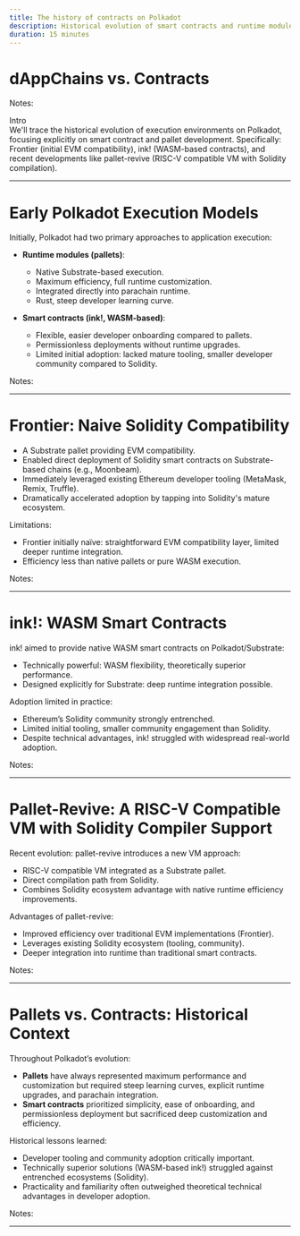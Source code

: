 ```yaml
---
title: The history of contracts on Polkadot
description: Historical evolution of smart contracts and runtime modules (pallets) on Polkadot, including Frontier, ink!, and pallet-revive.
duration: 15 minutes
---
```


# dAppChains vs. Contracts

Notes:

Intro  
We'll trace the historical evolution of execution environments on Polkadot, focusing explicitly on smart contract and pallet development. Specifically: Frontier (initial EVM compatibility), ink! (WASM-based contracts), and recent developments like pallet-revive (RISC-V compatible VM with Solidity compilation).

---

# Early Polkadot Execution Models

Initially, Polkadot had two primary approaches to application execution:

- **Runtime modules (pallets)**:

  - Native Substrate-based execution.
  - Maximum efficiency, full runtime customization.
  - Integrated directly into parachain runtime.
  - Rust, steep developer learning curve.

- **Smart contracts (ink!, WASM-based)**:
  - Flexible, easier developer onboarding compared to pallets.
  - Permissionless deployments without runtime upgrades.
  - Limited initial adoption: lacked mature tooling, smaller developer community compared to Solidity.

Notes:

---

# Frontier: Naive Solidity Compatibility

- A Substrate pallet providing EVM compatibility.
- Enabled direct deployment of Solidity smart contracts on Substrate-based chains (e.g., Moonbeam).
- Immediately leveraged existing Ethereum developer tooling (MetaMask, Remix, Truffle).
- Dramatically accelerated adoption by tapping into Solidity's mature ecosystem.

Limitations:

- Frontier initially naïve: straightforward EVM compatibility layer, limited deeper runtime integration.
- Efficiency less than native pallets or pure WASM execution.

Notes:

---

# ink!: WASM Smart Contracts

ink! aimed to provide native WASM smart contracts on Polkadot/Substrate:

- Technically powerful: WASM flexibility, theoretically superior performance.
- Designed explicitly for Substrate: deep runtime integration possible.

Adoption limited in practice:

- Ethereum’s Solidity community strongly entrenched.
- Limited initial tooling, smaller community engagement than Solidity.
- Despite technical advantages, ink! struggled with widespread real-world adoption.

Notes:

---

# Pallet-Revive: A RISC-V Compatible VM with Solidity Compiler Support

Recent evolution: pallet-revive introduces a new VM approach:

- RISC-V compatible VM integrated as a Substrate pallet.
- Direct compilation path from Solidity.
- Combines Solidity ecosystem advantage with native runtime efficiency improvements.

Advantages of pallet-revive:

- Improved efficiency over traditional EVM implementations (Frontier).
- Leverages existing Solidity ecosystem (tooling, community).
- Deeper integration into runtime than traditional smart contracts.

Notes:

---

# Pallets vs. Contracts: Historical Context

Throughout Polkadot’s evolution:

- **Pallets** have always represented maximum performance and customization but required steep learning curves, explicit runtime upgrades, and parachain integration.
- **Smart contracts** prioritized simplicity, ease of onboarding, and permissionless deployment but sacrificed deep customization and efficiency.

Historical lessons learned:

- Developer tooling and community adoption critically important.
- Technically superior solutions (WASM-based ink!) struggled against entrenched ecosystems (Solidity).
- Practicality and familiarity often outweighed theoretical technical advantages in developer adoption.

Notes:

---
